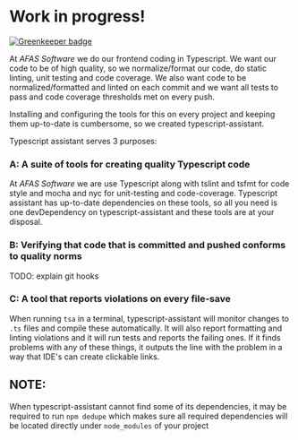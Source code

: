 # Work in progress!

[![Greenkeeper badge](https://badges.greenkeeper.io/AFASResearch/typescript-assistant.svg)](https://greenkeeper.io/)

At *AFAS Software* we do our frontend coding in Typescript. We want our code to be of high quality, so we normalize/format our code, do
static linting, unit testing and code coverage. We also want code to be normalized/formatted and linted on each commit and we want
all tests to pass and code coverage thresholds met on every push.

Installing and configuring the tools for this on every project and keeping them up-to-date is cumbersome, so we created typescript-assistant.

Typescript assistant serves 3 purposes:

### A: A suite of tools for creating quality Typescript code

At *AFAS Software* we are use Typescript along with tslint and tsfmt for code style and mocha and nyc for unit-testing and code-coverage.
Typescript assistant has up-to-date dependencies on these tools, so all you need is one devDependency on typescript-assistant and these
tools are at your disposal.

### B: Verifying that code that is committed and pushed conforms to quality norms

TODO: explain git hooks

### C: A tool that reports violations on every file-save

When running `tsa` in a terminal, typescript-assistant will monitor changes to `.ts` files and compile these automatically.
It will also report formatting and linting violations and it will run tests and reports the failing ones.
If it finds problems with any of these things, it outputs the line with the problem in a way that IDE's can create clickable links.

## NOTE:

When typescript-assistant cannot find some of its dependencies, it may be required to run `npm dedupe` which makes sure all required dependencies will be located directly under `node_modules` of your project
